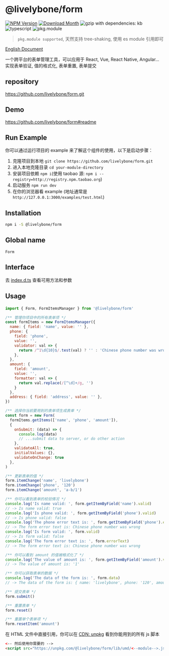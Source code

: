 # @livelybone/form
[![NPM Version](http://img.shields.io/npm/v/@livelybone/form.svg?style=flat-square)](https://www.npmjs.com/package/@livelybone/form)
[![Download Month](http://img.shields.io/npm/dm/@livelybone/form.svg?style=flat-square)](https://www.npmjs.com/package/@livelybone/form)
![gzip with dependencies: kb](https://img.shields.io/badge/gzip--with--dependencies-kb-brightgreen.svg "gzip with dependencies: kb")
![typescript](https://img.shields.io/badge/typescript-supported-blue.svg "typescript")
![pkg.module](https://img.shields.io/badge/pkg.module-supported-blue.svg "pkg.module")

> `pkg.module supported`, 天然支持 tree-shaking, 使用 es module 引用即可

[English Document](./README.md)

一个跨平台的表单管理工具，可以应用于 React, Vue, React Native, Angular... 实现表单验证, 值的格式化, 表单重置, 表单提交

## repository
https://github.com/livelybone/form.git

## Demo
https://github.com/livelybone/form#readme

## Run Example
你可以通过运行项目的 example 来了解这个组件的使用，以下是启动步骤：

1. 克隆项目到本地 `git clone https://github.com/livelybone/form.git`
2. 进入本地克隆目录 `cd your-module-directory`
3. 安装项目依赖 `npm i`(使用 taobao 源: `npm i --registry=http://registry.npm.taobao.org`)
4. 启动服务 `npm run dev`
5. 在你的浏览器看 example (地址通常是 `http://127.0.0.1:3000/examples/test.html`)

## Installation
```bash
npm i -S @livelybone/form
```

## Global name
`Form`

## Interface
去 [index.d.ts](./index.d.ts) 查看可用方法和参数

## Usage

#### 
```js
import { Form, FormItemsManager } from '@livelybone/form'

/** 管理你项目中的所有表单项 */
const formItems = new FormItemsManager({
  name: { field: 'name', value: '' },
  phone: {
    field: 'phone',
    value: '',
    validator: val => {
      return /^1\d{10}$/.test(val) ? '' : 'Chinese phone number was wrong'
    },
  },
  amount: {
    field: 'amount', 
    value: '', 
    formatter: val => {
      return val.replace(/[^\d]+/g, '')
    }
  },
  address: { field: 'address', value: '' },
})

/** 选择你当前要用到的表单项生成表单 */
const form = new Form(
  formItems.getItems(['name', 'phone', 'amount']),
  {
    onSubmit: (data) => {
      console.log(data)
      // ...submit data to server, or do other action
    },
    validateAll: true,
    initialValues: {},
    validateOnChange: true
  },
)

/** 更新表单的值 */
form.itemChange('name', 'livelybone')
form.itemChange('phone', '120')
form.itemChange('amount', 'a-b/1')

/** 你可以看到表单的校验情况 */
console.log('Is name valid: ', form.getItemByField('name').valid)
// -> Is name valid: true
console.log('Is phone valid: ', form.getItemByField('phone').valid) 
// -> Is phone valid: false
console.log('The phone error text is: ', form.getItemByField('phone').errorText) 
// -> The form error text is: Chinese phone number was wrong
console.log('Is form valid: ', form.valid) 
// -> Is form valid: false
console.log('The form error text is: ', form.errorText) 
// -> The form error text is: Chinese phone number was wrong

/** 你可以看到 amount 的值被格式化了 */
console.log('The value of amount is: ', form.getItemByField('amount').value)
// -> The value of amount is: '1'

/** 你可以获取表单的数据 */
console.log('The data of the form is: ', form.data)
// -> The data of the form is: { name: 'livelybone', phone: '120', amount: '1' }

/** 提交表单 */
form.submit()

/** 重置表单 */
form.reset()

/** 重置单个表单项 */
form.resetItem('amount')
```

在 HTML 文件中直接引用，你可以在 [CDN: unpkg](https://unpkg.com/@livelybone/form/lib/umd/) 看到你能用到的所有 js 脚本
```html
<-- 然后使用你需要的 -->
<script src="https://unpkg.com/@livelybone/form/lib/umd/<--module-->.js"></script>
```
